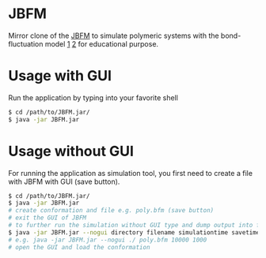 # JBFM
Mirror clone of the [JBFM][JBFM-link] to simulate polymeric systems with the bond-fluctuation model [1][BFM1] [2][BFM2] for educational purpose.

# Usage with GUI
Run the application by typing into your favorite shell
```sh
$ cd /path/to/JBFM.jar/
$ java -jar JBFM.jar
```

# Usage without GUI
For running the application as simulation tool, you first need to create a file with JBFM with GUI (save button).

```sh
$ cd /path/to/JBFM.jar/
$ java -jar JBFM.jar
# create conformation and file e.g. poly.bfm (save button)
# exit the GUI of JBFM
# to further run the simulation without GUI type and dump output into file
$ java -jar JBFM.jar --nogui directory filename simulationtime savetime
# e.g. java -jar JBFM.jar --nogui ./ poly.bfm 10000 1000
# open the GUI and load the conformation
```



[JBFM-link]: <http://www.ipfdd.de/JBFM>
[BFM1]: <http://dx.doi.org/10.1021/ma00187a030>  "I. Carmesin, K. Kremer; Macromolecules 21, 2819-2823 (1988)"
[BFM2]: <http://dx.doi.org/10.1063/1.459901> "H. P. Deutsch, K. Binder; J. Chem. Phys. 94, 2294-2304 (1990)"

